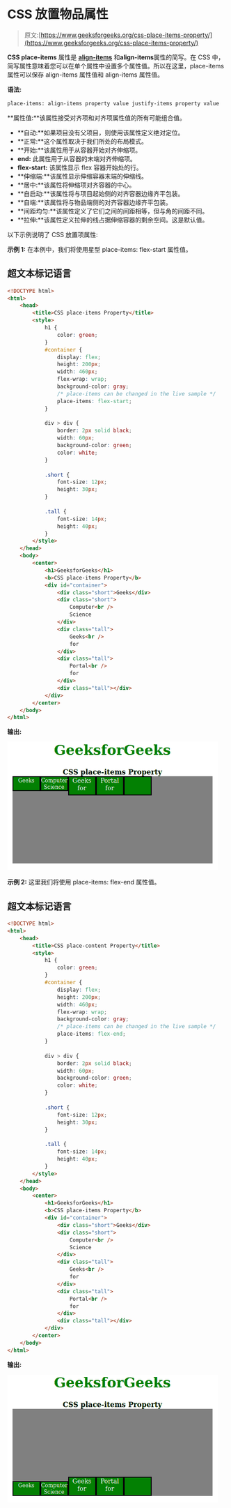 # CSS 放置物品属性

> 原文:[https://www.geeksforgeeks.org/css-place-items-property/](https://www.geeksforgeeks.org/css-place-items-property/)

**CSS place-items** 属性是 [**align-items**](https://www.geeksforgeeks.org/css-align-items-property/) 和**align-items**属性的简写。在 CSS 中，简写属性意味着您可以在单个属性中设置多个属性值。所以在这里，place-items 属性可以保存 align-items 属性值和 align-items 属性值。

**语法:**

```html
place-items: align-items property value justify-items property value

```

**属性值:**该属性接受对齐项和对齐项属性值的所有可能组合值。

*   **自动:**如果项目没有父项目，则使用该属性定义绝对定位。
*   **正常:**这个属性取决于我们所处的布局模式。
*   **开始:**该属性用于从容器开始对齐伸缩项。
*   **end:** 此属性用于从容器的末端对齐伸缩项。
*   **flex-start:** 该属性显示 flex 容器开始处的行。
*   **伸缩端:**该属性显示伸缩容器末端的伸缩线。
*   **居中:**该属性将伸缩项对齐容器的中心。
*   **自启动:**该属性将与项目起始侧的对齐容器边缘齐平包装。
*   **自端:**该属性将与物品端侧的对齐容器边缘齐平包装。
*   **间距均匀:**该属性定义了它们之间的间距相等，但与角的间距不同。
*   **拉伸:**该属性定义拉伸的线占据伸缩容器的剩余空间。这是默认值。

以下示例说明了 CSS 放置项属性:

**示例 1:** 在本例中，我们将使用星型 place-items: flex-start 属性值。

## 超文本标记语言

```html
<!DOCTYPE html>
<html>
    <head>
        <title>CSS place-items Property</title>
        <style>
            h1 {
                color: green;
            }
            #container {
                display: flex;
                height: 200px;
                width: 460px;
                flex-wrap: wrap;
                background-color: gray;
                /* place-items can be changed in the live sample */
                place-items: flex-start;
            }

            div > div {
                border: 2px solid black;
                width: 60px;
                background-color: green;
                color: white;
            }

            .short {
                font-size: 12px;
                height: 30px;
            }

            .tall {
                font-size: 14px;
                height: 40px;
            }
        </style>
    </head>
    <body>
        <center>
            <h1>GeeksforGeeks</h1>
            <b>CSS place-items Property</b>
            <div id="container">
                <div class="short">Geeks</div>
                <div class="short">
                    Computer<br />
                    Science
                </div>
                <div class="tall">
                    Geeks<br />
                    for
                </div>
                <div class="tall">
                    Portal<br />
                    for
                </div>
                <div class="tall"></div>
            </div>
        </center>
    </body>
</html>
```

**输出:**

[![](img/e038674041c15252c4157402985c9d62.png)](https://media.geeksforgeeks.org/wp-content/uploads/20200808201931/Screenshotfrom20200808201543.png)

**示例 2:** 这里我们将使用 place-items: flex-end 属性值。

## 超文本标记语言

```html
<!DOCTYPE html>
<html>
    <head>
        <title>CSS place-content Property</title>
        <style>
            h1 {
                color: green;
            }
            #container {
                display: flex;
                height: 200px;
                width: 460px;
                flex-wrap: wrap;
                background-color: gray;
                /* place-items can be changed in the live sample */
                place-items: flex-end;
            }

            div > div {
                border: 2px solid black;
                width: 60px;
                background-color: green;
                color: white;
            }

            .short {
                font-size: 12px;
                height: 30px;
            }

            .tall {
                font-size: 14px;
                height: 40px;
            }
        </style>
    </head>
    <body>
        <center>
            <h1>GeeksforGeeks</h1>
            <b>CSS place-items Property</b>
            <div id="container">
                <div class="short">Geeks</div>
                <div class="short">
                    Computer<br />
                    Science
                </div>
                <div class="tall">
                    Geeks<br />
                    for
                </div>
                <div class="tall">
                    Portal<br />
                    for
                </div>
                <div class="tall"></div>
            </div>
        </center>
    </body>
</html>
```

**输出:**

![](img/340f953fac9717d4ca6313473142c36c.png)
